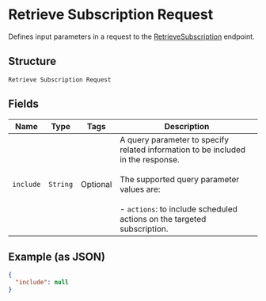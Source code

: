 
# Retrieve Subscription Request

Defines input parameters in a request to the
[RetrieveSubscription](../../doc/api/subscriptions.md#retrieve-subscription) endpoint.

## Structure

`Retrieve Subscription Request`

## Fields

| Name | Type | Tags | Description |
|  --- | --- | --- | --- |
| `include` | `String` | Optional | A query parameter to specify related information to be included in the response.<br><br>The supported query parameter values are:<br><br>- `actions`: to include scheduled actions on the targeted subscription. |

## Example (as JSON)

```json
{
  "include": null
}
```

